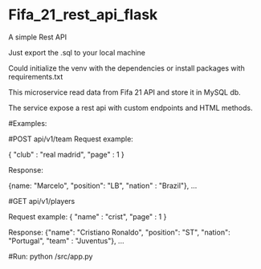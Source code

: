 # Fifa_21_rest_api_flask
A simple Rest API

Just export the .sql to your local machine

Could initialize the venv with the dependencies or install packages with requirements.txt 

This microservice read data from Fifa 21 API and store it in MySQL db.

The service expose a rest api with custom endpoints and HTML methods.

#Examples:

#POST api/v1/team
Request example:

{
"club" : "real madrid",
"page" : 1
}

Response:

{name: "Marcelo", "position": "LB", "nation" : "Brazil"},
...

#GET api/v1/players

Request example:
{
"name" : "crist",
"page" : 1
}

Response:
{"name": "Cristiano Ronaldo", "position": "ST", "nation": "Portugal", "team" : "Juventus"},
...

#Run:
python /src/app.py
